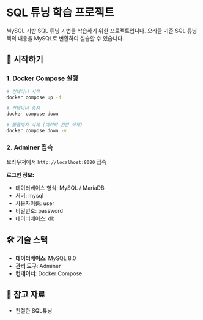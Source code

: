 # SQL 튜닝 학습 프로젝트

MySQL 기반 SQL 튜닝 기법을 학습하기 위한 프로젝트입니다. 
오라클 기준 SQL 튜닝 책의 내용을 MySQL로 변환하여 실습할 수 있습니다.

## 🚀 시작하기

### 1. Docker Compose 실행

```bash
# 컨테이너 시작
docker compose up -d

# 컨테이너 중지
docker compose down

# 볼륨까지 삭제 (데이터 완전 삭제)
docker compose down -v
```

### 2. Adminer 접속

브라우저에서 `http://localhost:8080` 접속

**로그인 정보:**
- 데이터베이스 형식: MySQL / MariaDB
- 서버: mysql
- 사용자이름: user
- 비밀번호: password
- 데이터베이스: db

## 🛠️ 기술 스택

- **데이터베이스**: MySQL 8.0
- **관리 도구**: Adminer
- **컨테이너**: Docker Compose

## 📖 참고 자료

- 친절한 SQL튜닝